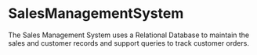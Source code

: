 # SalesManagementSystem
The Sales Management System uses a Relational Database to maintain the sales and customer records and support queries to track customer orders.

